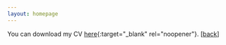 ```yaml
---
layout: homepage
---
```


You can download my CV [here](https://sunhamkim.github.io/files/pdf/CurriculumVitae_SKim.pdf){:target="_blank" rel="noopener"}. [[back](./)]

<style>
/* Only resize the element if PDF is embedded */
.pdfobject-container {
   width: 480px;
   height: 600px;
}
</style>

<div id="my-pdf"></div>

<script src="./assets/js/pdfobject.js" type="text/javascript"></script>
<script>
  var options = {
     width: "40rem",
     height: "35rem",
     fallbackLink: false
  };
  PDFObject.embed("https://sunhamkim.github.io/files/pdf/CurriculumVitae_SKim.pdf", "#my-pdf", options);
</script>
